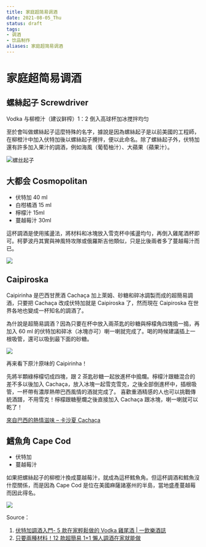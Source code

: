 ```yaml
---
title: 家庭超简易调酒
date: 2021-08-05_Thu
status: draft
tags:
- 调酒
- 饮品制作
aliases: 家庭超简易调酒
---
```

# 家庭超简易调酒

## 螺絲起子 Screwdriver
Vodka 与柳橙汁（建议鲜榨）1：2
倒入高球杯加冰搅拌均匀

至於會叫做螺絲起子這麼特殊的名字，據說是因為螺絲起子是以前美國的工程師，在柳橙汁中加入伏特加後以螺絲起子攪拌，便以此命名。除了螺絲起子外，伏特加還有許多加入果汁的調酒，例如海風（葡萄柚汁）、大蘋果（蘋果汁）。

![螺丝起子](https://d3u2gohddm28e7.cloudfront.net/wp-content/uploads/2019/03/hand-water-nature-cold-drop-liquid-868328-pxhere.com-1.jpg)

## 大都会 Cosmopolitan
- 伏特加 40 ml
- 白柑橘酒 15 ml
- 檸檬汁 15ml
- 蔓越莓汁 30ml

這杯調酒是使用搖盪法，將材料和冰塊放入雪克杯中搖盪均勻，再倒入雞尾酒杯即可。柯夢波丹其實與神風特攻隊或俄羅斯吉他類似，只是比後兩者多了蔓越莓汁而已。

![](https://d3u2gohddm28e7.cloudfront.net/wp-content/uploads/2019/03/5434949056_788b0b4450_b-1.jpg)

## Caipiroska
Caipirinha 是巴西甘蔗酒 Cachaça 加上萊姆、砂糖和碎冰調製而成的超簡易調酒，只要把 Cachaça 改成伏特加就是 Caipiroska 了，然而現在 Caipiroska 在世界各地也變成一杯知名的調酒了。

為什說是超簡易調酒？因為只要在杯中放入兩茶匙的砂糖與檸檬角四塊搗一搗，再加入 60 ml 的伏特加和碎冰（冰塊亦可）喇一喇就完成了。喝的時候建議插上一根吸管，還可以吸到最下面的砂糖。

![](https://d3u2gohddm28e7.cloudfront.net/wp-content/uploads/2018/03/%E4%B8%8B%E8%BC%89.jpg)

再来看下原汁原味的 Caipirinha！

先將半顆綠檸檬切成四塊，跟 2 茶匙砂糖一起放進杯中搗爛。檸檬汁跟糖混合的差不多以後加入 Cachaça，放入冰塊一起雪克雪克，之後全部倒進杯中，插根吸管，一杯帶有濃厚熱帶巴西風情的酒就完成了。
喜歡重酒精感的人也可以挑戰傳統酒譜，不用雪克！檸檬跟糖壓爛之後直接加入 Cachaça 跟冰塊，喇一喇就可以乾了！

 [來自巴西的熱情滋味 – 卡沙夏 Cachaça ](https://www.1shot.tw/9220/%e8%aa%bf%e9%85%92%e7%9f%a5%e8%ad%98-%e4%be%86%e8%87%aa%e5%b7%b4%e8%a5%bf%e7%9a%84%e7%86%b1%e6%83%85%e6%bb%8b%e5%91%b3-%e5%8d%a1%e6%b2%99%e5%a4%8f-cachaca)

## 鱈魚角 Cape Cod
- 伏特加
- 蔓越莓汁

如果把螺絲起子的柳橙汁換成蔓越莓汁，就成為這杯鱈魚角。但這杯調酒和鱈魚沒什麼關係，而是因為 Cape Cod 是位在美國麻薩諸塞州的半島，當地盛產蔓越莓而因此得名。

![](https://www.1shot.tw/wp-content/uploads/2021/06/151011_Premier_Hotel-TSUBAKI-Sapporo_Hokkaido_Japan09s3.jpg)

Source：
1.  [伏特加調酒入門- 5 款在家輕鬆做的 Vodka 雞尾酒 | 一飲樂酒誌](https://www.1shot.tw/13905/%e8%aa%bf%e9%85%92%e7%9f%a5%e8%ad%98%e4%ba%94%e6%ac%be%e5%9c%a8%e5%ae%b6%e5%b0%b1%e8%83%bd%e5%98%97%e8%a9%a6%e7%9a%84%e4%bc%8f%e7%89%b9%e5%8a%a0%e8%aa%bf%e9%85%92%e5%85%a5%e9%96%80#Caipiroska)
2.  [只要兩種材料！12 款超簡易 1+1 懶人調酒在家就能做 ](https://www.1shot.tw/25185/%e5%8f%aa%e8%a6%81%e5%85%a9%e7%a8%ae%e6%9d%90%e6%96%99%ef%bc%8112%e6%ac%be%e8%b6%85%e7%b0%a1%e6%98%9311%e6%87%b6%e4%ba%ba%e8%aa%bf%e9%85%92%e5%9c%a8%e5%ae%b6%e5%b0%b1%e8%83%bd%e5%81%9a)

